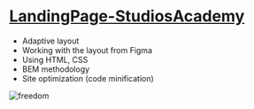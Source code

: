 # [LandingPage-StudiosAcademy](https://chkkris.github.io/LandingPage-StudiosAcademy/)
* Adaptive layout
* Working with the layout from Figma
* Using HTML, CSS
* BEM methodology
* Site optimization (code minification)
  
![freedom](https://github.com/ChkKris/LandingPage-StudiosAcademy/assets/105452997/6f324e6d-3e9e-4475-a517-852d611a0ad7)
